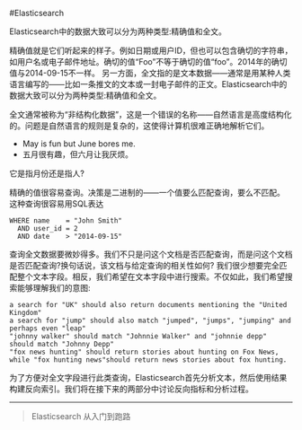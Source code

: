 #Elasticsearch

Elasticsearch中的数据大致可以分为两种类型:精确值和全文。

精确值就是它们听起来的样子。例如日期或用户ID，但也可以包含确切的字符串，如用户名或电子邮件地址。确切的值“Foo”不等于确切的值“foo”。2014年的确切值与2014-09-15不一样。
另一方面，全文指的是文本数据——通常是用某种人类语言编写的——比如一条推文的文本或一封电子邮件的正文。Elasticsearch中的数据大致可以分为两种类型:精确值和全文。

全文通常被称为“非结构化数据”，这是一个错误的名称——自然语言是高度结构化的。问题是自然语言的规则是复杂的，这使得计算机很难正确地解析它们。


- May is fun but June bores me.
- 五月很有趣，但六月让我厌烦。

它是指月份还是指人?

精确的值很容易查询。决策是二进制的——一个值要么匹配查询，要么不匹配。
这种查询很容易用SQL表达

```
WHERE name    = "John Smith"
  AND user_id = 2
  AND date    > "2014-09-15"
```

查询全文数据要微妙得多。我们不只是问这个文档是否匹配查询，而是问这个文档是否匹配查询?换句话说，该文档与给定查询的相关性如何?
我们很少想要完全匹配整个文本字段。相反，我们希望在文本字段中进行搜索。不仅如此，我们希望搜索能够理解我们的意图:

```
a search for "UK" should also return documents mentioning the "United Kingdom"
a search for "jump" should also match "jumped", "jumps", "jumping" and perhaps even "leap"
"johnny walker" should match "Johnnie Walker" and "johnnie depp" should match "Johnny Depp"
"fox news hunting" should return stories about hunting on Fox News, while "fox hunting news"should return news stories about fox hunting.
```

为了方便对全文字段进行此类查询，Elasticsearch首先分析文本，然后使用结果构建反向索引。我们将在接下来的两部分中讨论反向指标和分析过程。


---

>Elasticsearch 从入门到跑路   